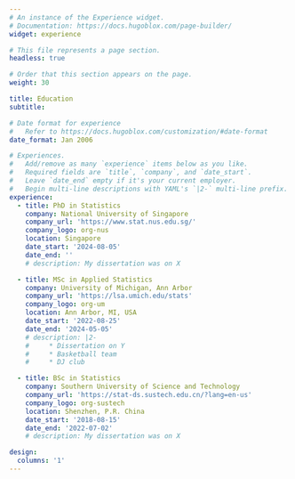 ```yaml
---
# An instance of the Experience widget.
# Documentation: https://docs.hugoblox.com/page-builder/
widget: experience

# This file represents a page section.
headless: true

# Order that this section appears on the page.
weight: 30

title: Education
subtitle:

# Date format for experience
#   Refer to https://docs.hugoblox.com/customization/#date-format
date_format: Jan 2006

# Experiences.
#   Add/remove as many `experience` items below as you like.
#   Required fields are `title`, `company`, and `date_start`.
#   Leave `date_end` empty if it's your current employer.
#   Begin multi-line descriptions with YAML's `|2-` multi-line prefix.
experience:
  - title: PhD in Statistics
    company: National University of Singapore
    company_url: 'https://www.stat.nus.edu.sg/'
    company_logo: org-nus
    location: Singapore
    date_start: '2024-08-05'
    date_end: ''
    # description: My dissertation was on X

  - title: MSc in Applied Statistics
    company: University of Michigan, Ann Arbor
    company_url: 'https://lsa.umich.edu/stats'
    company_logo: org-um
    location: Ann Arbor, MI, USA
    date_start: '2022-08-25'
    date_end: '2024-05-05'
    # description: |2-
    #     * Dissertation on Y
    #     * Basketball team
    #     * DJ club

  - title: BSc in Statistics
    company: Southern University of Science and Technology
    company_url: 'https://stat-ds.sustech.edu.cn/?lang=en-us'
    company_logo: org-sustech
    location: Shenzhen, P.R. China
    date_start: '2018-08-15'
    date_end: '2022-07-02'
    # description: My dissertation was on X

design:
  columns: '1'
---
```

